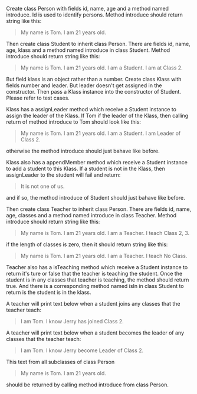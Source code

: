 Create class Person with fields id, name, age and a method named introduce. Id is used to identify persons.
Method introduce should return string like this:

>My name is Tom. I am 21 years old.

Then create class Student to inherit class Person. There are fields id, name, age, klass and a method named introduce in class Student. Method introduce should return string like this:

>My name is Tom. I am 21 years old. I am a Student. I am at Class 2.

But field klass is an object rather than a number. Create class Klass with fields number and leader. But leader doesn't get assigned in the constructor. Then pass a Klass instance into the constructor of Student. Please refer to test cases.

Klass has a assignLeader method which receive a Student instance to assign the leader of the Klass. If Tom if the leader of the Klass, then calling return of method introduce to Tom should look like this:

>My name is Tom. I am 21 years old. I am a Student. I am Leader of Class 2.

otherwise the method introduce should just bahave like before.

Klass also has a appendMember method which receive a Student instance to add a  student to this Klass.
If a student is not in the Klass, then assignLeader to the student will fail and return:

>It is not one of us.

and if so, the method introduce of Student should just bahave like before.

Then create class Teacher to inherit class Person. There are fields id, name, age, classes and a method named introduce in class Teacher. Method introduce should return string like this:

>My name is Tom. I am 21 years old. I am a Teacher. I teach Class 2, 3.

if the length of classes is zero, then it should return string like this:

>My name is Tom. I am 21 years old. I am a Teacher. I teach No Class.

Teacher also has a isTeaching method which receive a Student instance to return it's ture or false that the teacher is teaching the student. Once the student is in any classes that teacher is teaching, the method should return true.
And there is a corresponding method named isIn in class Student to return is the student is in the klass.

A teacher will print text below when a student joins any classes that the teacher teach:

>I am Tom. I know Jerry has joined Class 2.

A teacher will print text below when a student becomes the leader of any classes that the teacher teach:

>I am Tom. I know Jerry become Leader of Class 2.

This text from all subclasses of class Person

>My name is Tom. I am 21 years old.

should be returned by calling method introduce from class Person.
